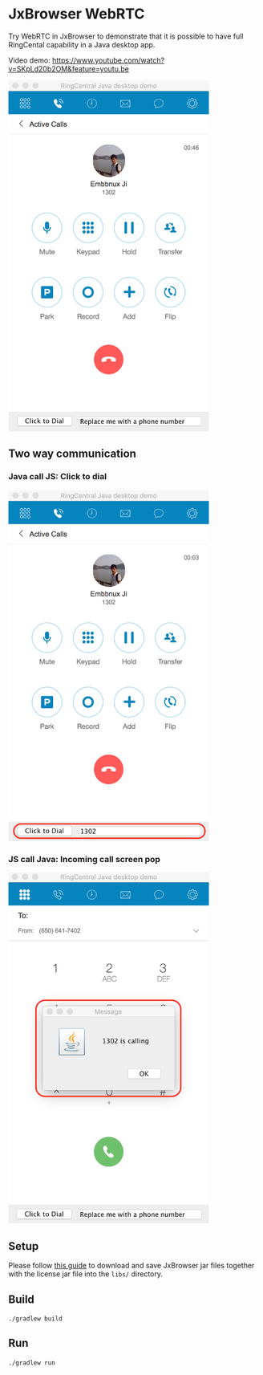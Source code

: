 # JxBrowser WebRTC

Try WebRTC in JxBrowser to demonstrate that it is possible to have full RingCental capability in a Java desktop app.

Video demo: https://www.youtube.com/watch?v=SKpLd20b2OM&feature=youtu.be

<img width="400" alt="calling" src="screenshots/calling.png"/>


## Two way communication

### Java call JS: Click to dial

<img width="400" alt="click to dial" src="screenshots/c2d.png"/>

### JS call Java: Incoming call screen pop

<img width="400" alt="incoming call screen pop" src="screenshots/screen-pop.png"/>


## Setup

Please follow [this guide](https://jxbrowser.support.teamdev.com/support/solutions/articles/9000012864-quick-start-guide-for-swing-developers) to download and save JxBrowser jar files together with the license jar file into the `libs/` directory.


## Build

```
./gradlew build
```


## Run

```
./gradlew run
```

